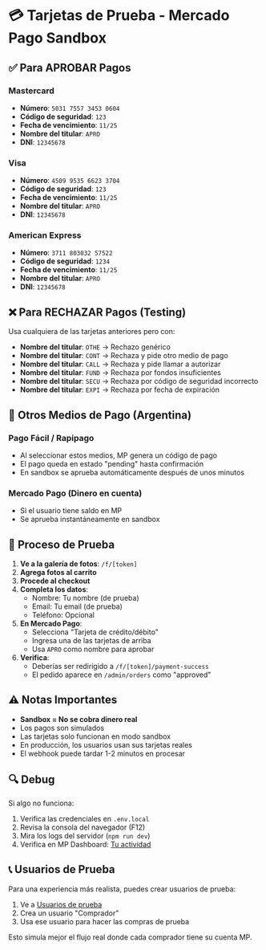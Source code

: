 # 💳 Tarjetas de Prueba - Mercado Pago Sandbox

## ✅ Para APROBAR Pagos

### Mastercard
- **Número**: `5031 7557 3453 0604`
- **Código de seguridad**: `123`
- **Fecha de vencimiento**: `11/25`
- **Nombre del titular**: `APRO`
- **DNI**: `12345678`

### Visa
- **Número**: `4509 9535 6623 3704`
- **Código de seguridad**: `123`
- **Fecha de vencimiento**: `11/25`
- **Nombre del titular**: `APRO`
- **DNI**: `12345678`

### American Express
- **Número**: `3711 803032 57522`
- **Código de seguridad**: `1234`
- **Fecha de vencimiento**: `11/25`
- **Nombre del titular**: `APRO`
- **DNI**: `12345678`

## ❌ Para RECHAZAR Pagos (Testing)

Usa cualquiera de las tarjetas anteriores pero con:
- **Nombre del titular**: `OTHE` → Rechazo genérico
- **Nombre del titular**: `CONT` → Rechaza y pide otro medio de pago
- **Nombre del titular**: `CALL` → Rechaza y pide llamar a autorizar
- **Nombre del titular**: `FUND` → Rechaza por fondos insuficientes
- **Nombre del titular**: `SECU` → Rechaza por código de seguridad incorrecto
- **Nombre del titular**: `EXPI` → Rechaza por fecha de expiración

## 📱 Otros Medios de Pago (Argentina)

### Pago Fácil / Rapipago
- Al seleccionar estos medios, MP genera un código de pago
- El pago queda en estado "pending" hasta confirmación
- En sandbox se aprueba automáticamente después de unos minutos

### Mercado Pago (Dinero en cuenta)
- Si el usuario tiene saldo en MP
- Se aprueba instantáneamente en sandbox

## 🧪 Proceso de Prueba

1. **Ve a la galería de fotos**: `/f/[token]`
2. **Agrega fotos al carrito**
3. **Procede al checkout**
4. **Completa los datos**:
   - Nombre: Tu nombre (de prueba)
   - Email: Tu email (de prueba)
   - Teléfono: Opcional
5. **En Mercado Pago**:
   - Selecciona "Tarjeta de crédito/débito"
   - Ingresa una de las tarjetas de arriba
   - Usa `APRO` como nombre para aprobar
6. **Verifica**:
   - Deberías ser redirigido a `/f/[token]/payment-success`
   - El pedido aparece en `/admin/orders` como "approved"

## ⚠️ Notas Importantes

- **Sandbox = No se cobra dinero real**
- Los pagos son simulados
- Las tarjetas solo funcionan en modo sandbox
- En producción, los usuarios usan sus tarjetas reales
- El webhook puede tardar 1-2 minutos en procesar

## 🔍 Debug

Si algo no funciona:
1. Verifica las credenciales en `.env.local`
2. Revisa la consola del navegador (F12)
3. Mira los logs del servidor (`npm run dev`)
4. Verifica en MP Dashboard: [Tu actividad](https://www.mercadopago.com.ar/developers/panel/app)

## 📞 Usuarios de Prueba

Para una experiencia más realista, puedes crear usuarios de prueba:

1. Ve a [Usuarios de prueba](https://www.mercadopago.com.ar/developers/panel/test-users)
2. Crea un usuario "Comprador"
3. Usa ese usuario para hacer las compras de prueba

Esto simula mejor el flujo real donde cada comprador tiene su cuenta MP.
